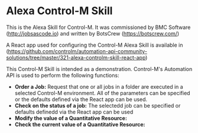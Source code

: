 # Alexa Control-M Skill 

This is the Alexa Skill for Control-M. It was commissioned by BMC Software (http://jobsascode.io) and written by BotsCrew (https://botscrew.com/)

A React app used for configuring the Control-M Alexa Skill is available in (https://github.com/controlm/automation-api-community-solutions/tree/master/321-alexa-controlm-skill-react-app)

This Control-M Skill is intended as a demonstration. Control-M's Automation API is used to perform the following functions:
* __Order a Job:__ Request that one or all jobs in a folder are executed in a selected Control-M environment. All of the parameters can be specified or the defaults defined via the React app can be used.  
* __Check on the status of a job:__ The selectedd job can be specified or defaults definedd via the React app can be used 
* __Modify the value of a Quantitative Resource:__ 
* __Check the current value of a Quantitative Resource:__ 
